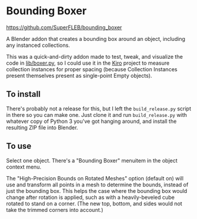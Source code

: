 # Bounding Boxer

https://github.com/SuperFLEB/bounding_boxer

A Blender addon that creates a bounding box around an object, including any instanced collections.

This was a quick-and-dirty addon made to test, tweak, and visualize the code in [lib/boxer.py](src/lib/boxer.py), so I
could use it in the [Kiro](https://github.com/SuperFLEB/kiro) project to measure collection instances
for proper spacing (because Collection Instances present themselves present as single-point Empty objects).

## To install

There's probably not a release for this, but I left the `build_release.py` script in there so you can
make one. Just clone it and run `build_release.py` with whatever copy of Python 3 you've got
hanging around, and install the resulting ZIP file into Blender.

## To use

Select one object. There's a "Bounding Boxer" menuitem in the object context menu.

The "High-Precision Bounds on Rotated Meshes" option (default on) will use and transform all points in a
mesh to determine the bounds, instead of just the bounding box. This helps the case where the bounding box
would change after rotation is applied, such as with a heavily-beveled cube rotated to stand on a corner.
(The new top, bottom, and sides would not take the trimmed corners into account.)
